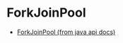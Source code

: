 # ForkJoinPool

- [ForkJoinPool (from java api docs)](https://docs.oracle.com/javase/8/docs/api/java/util/concurrent/ForkJoinPool.html)